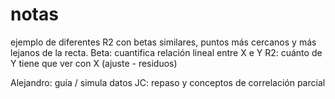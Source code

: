 # notas

ejemplo de diferentes R2 con betas similares, puntos más cercanos y más lejanos de la recta.
Beta: cuantifica relación lineal entre X e Y
R2: cuánto de Y tiene que ver con X (ajuste - residuos)

Alejandro: guía / simula datos
JC: repaso y conceptos de correlación parcial
